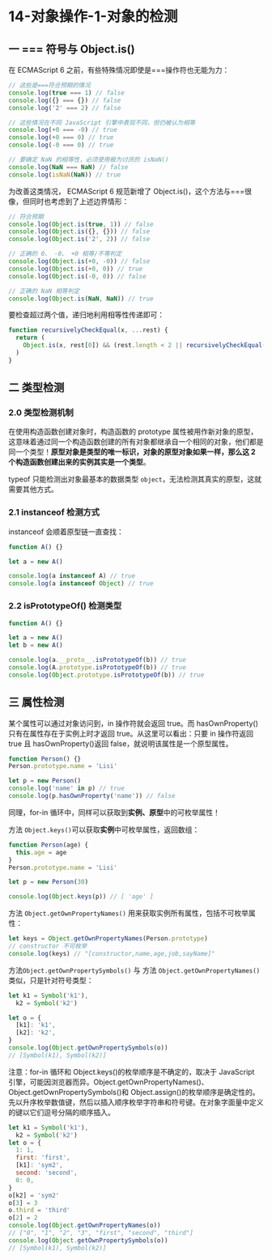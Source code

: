 # 14-对象操作-1-对象的检测

## 一 === 符号与 Object.is()

在 ECMAScript 6 之前，有些特殊情况即使是===操作符也无能为力：

```js
// 这些是===符合预期的情况
console.log(true === 1) // false
console.log({} === {}) // false
console.log('2' === 2) // false

// 这些情况在不同 JavaScript 引擎中表现不同，但仍被认为相等
console.log(+0 === -0) // true
console.log(+0 === 0) // true
console.log(-0 === 0) // true

// 要确定 NaN 的相等性，必须使用极为讨厌的 isNaN()
console.log(NaN === NaN) // false
console.log(isNaN(NaN)) // true
```

为改善这类情况， ECMAScript 6 规范新增了 Object.is()，这个方法与===很像，但同时也考虑到了上述边界情形：

```js
// 符合预期
console.log(Object.is(true, 1)) // false
console.log(Object.is({}, {})) // false
console.log(Object.is('2', 2)) // false

// 正确的 0、 -0、 +0 相等/不等判定
console.log(Object.is(+0, -0)) // false
console.log(Object.is(+0, 0)) // true
console.log(Object.is(-0, 0)) // false

// 正确的 NaN 相等判定
console.log(Object.is(NaN, NaN)) // true
```

要检查超过两个值，递归地利用相等性传递即可：

```js
function recursivelyCheckEqual(x, ...rest) {
  return (
    Object.is(x, rest[0]) && (rest.length < 2 || recursivelyCheckEqual(...rest))
  )
}
```

## 二 类型检测

### 2.0 类型检测机制

在使用构造函数创建对象时，构造函数的 prototype 属性被用作新对象的原型，这意味着通过同一个构造函数创建的所有对象都继承自一个相同的对象，他们都是同一个类型！**原型对象是类型的唯一标识，对象的原型对象如果一样，那么这 2 个构造函数创建出来的实例其实是一个类型**。

typeof 只能检测出对象最基本的数据类型 `object`，无法检测其真实的原型，这就需要其他方式。

### 2.1 instanceof 检测方式

instanceof 会顺着原型链一直查找：

```js
function A() {}

let a = new A()

console.log(a instanceof A) // true
console.log(a instanceof Object) // true
```

### 2.2 isPrototypeOf() 检测类型

```js
function A() {}

let a = new A()
let b = new A()

console.log(a.__proto__.isPrototypeOf(b)) // true
console.log(A.prototype.isPrototypeOf(b)) // true
console.log(Object.prototype.isPrototypeOf(b)) // true
```

## 三 属性检测

某个属性可以通过对象访问到，in 操作符就会返回 true。而 hasOwnProperty() 只有在属性存在于实例上时才返回 true。从这里可以看出：只要 in 操作符返回 true 且 hasOwnProperty()返回 false，就说明该属性是一个原型属性。

```js
function Person() {}
Person.prototype.name = 'Lisi'

let p = new Person()
console.log('name' in p) // true
console.log(p.hasOwnProperty('name')) // false
```

同理，for-in 循环中，同样可以获取到**实例、原型**中的可枚举属性！

方法 `Object.keys()`可以获取**实例**中可枚举属性，返回数组：

```js
function Person(age) {
  this.age = age
}
Person.prototype.name = 'Lisi'

let p = new Person(30)

console.log(Object.keys(p)) // [ 'age' ]
```

方法 `Object.getOwnPropertyNames()` 用来获取实例所有属性，包括不可枚举属性：

```js
let keys = Object.getOwnPropertyNames(Person.prototype)
// constructor 不可枚举
console.log(keys) // "[constructor,name,age,job,sayName]"
```

方法`Object.getOwnPropertySymbols()` 与 方法 `Object.getOwnPropertyNames()` 类似，只是针对符号类型：

```js
let k1 = Symbol('k1'),
  k2 = Symbol('k2')

let o = {
  [k1]: 'k1',
  [k2]: 'k2',
}
console.log(Object.getOwnPropertySymbols(o))
// [Symbol(k1), Symbol(k2)]
```

注意：for-in 循环和 Object.keys()的枚举顺序是不确定的，取决于 JavaScript 引擎，可能因浏览器而异。Object.getOwnPropertyNames()、 Object.getOwnPropertySymbols()和 Object.assign()的枚举顺序是确定性的。先以升序枚举数值键，然后以插入顺序枚举字符串和符号键。在对象字面量中定义的键以它们逗号分隔的顺序插入。

```js
let k1 = Symbol('k1'),
  k2 = Symbol('k2')
let o = {
  1: 1,
  first: 'first',
  [k1]: 'sym2',
  second: 'second',
  0: 0,
}
o[k2] = 'sym2'
o[3] = 3
o.third = 'third'
o[2] = 2
console.log(Object.getOwnPropertyNames(o))
// ["0", "1", "2", "3", "first", "second", "third"]
console.log(Object.getOwnPropertySymbols(o))
// [Symbol(k1), Symbol(k2)]
```
